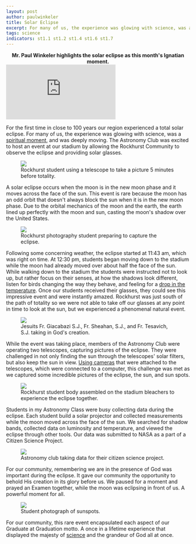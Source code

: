 ```yaml
---
layout: post
author: paulwinkeler
title: Solar Eclipse
excerpt: For many of us, the experience was glowing with science, was a spiritual moment, and was deeply moving. 
tags: science
indicators: st1.1 st1.2 st1.4 st1.6 st1.7 
---
```



<center>
  <b>Mr. Paul Winkeler highlights the solar eclipse as this month's Ignatian moment.</b>
</center>

<div class="embed-container">
<iframe src="https://www.youtube.com/embed/ZmcNekdXiyg" frameborder="0" allowfullscreen></iframe>
</div>


For the first time in close to 100 years our region experienced a total solar eclipse.  For many of us, the experience was glowing with science, was a [spiritual moment](http://steam.rockhursths.edu/2016/08/17/Pope's-Astronomer.html), and was deeply moving.  The Astronomy Club was excited to host an event at our stadium by allowing the Rockhurst Community to observe the eclipse and providing solar glasses.  

<div class="flex-wrapper">
  <figure>
    <img src="{{ site.baseurl }}/img/eclipse-1.jpg">
    <figcaption>Rockhurst student using a telescope to take a picture 5 minutes before totality.</figcaption>
  </figure>
</div>
  
A solar eclipse occurs when the moon is in the new moon phase and it moves across the face of the sun. This event is rare because the moon has an odd orbit that doesn't always block the sun when it is in the new moon phase. Due to the orbital mechanics of the moon and the earth, the earth lined up perfectly with the moon and sun, casting the moon's shadow over the United States. 

<div class="flex-wrapper">
  <figure>
    <img src="{{ site.baseurl }}/img/eclipse-6.jpg">
    <figcaption>Rockhurst photography student preparing to capture the eclipse.</figcaption>
  </figure>
</div>   

Following some concerning weather, the eclipse started at 11:43 am, which was right on time. At 12:30 pm, students began moving down to the stadium while the moon had already moved over about half the face of the sun.  While walking down to the stadium the students were instructed not to look up, but rather focus on their senses, at how the shadows look different, listen for birds changing the way they behave, and feeling for a [drop in the temperature](http://rhswx.rockhursths.edu/). Once our students received their glasses, they could see this impressive event and were instantly amazed.  Rockhurst was just south of the path of totality so we were not able to take off our glasses at any point in time to look at the sun, but we experienced a phenomenal natural event.  

<div class="flex-wrapper">
  <figure>
    <img src="{{ site.baseurl }}/img/eclipse-4.jpg">
    <figcaption>Jesuits Fr. Giacabazi S.J., Fr. Sheahan, S.J., and Fr. Tesavich, S.J. taking in God's creation.</figcaption>
  </figure>
</div>

While the event was taking place, members of the Astronomy Club were operating two telescopes, capturing pictures of the eclipse.  They were challenged in not only finding the sun through the telescopes' solar filters, but also keep the sun in view.  [Using cameras](http://steam.rockhursths.edu/2015/10/13/Astrophotography-A-Blending-of-Art-and-Science.html) that were attached to the telescopes, which were connected to a computer, this challenge was met as we captured some incredible pictures of the eclipse, the sun, and sun spots.

<div class="flex-wrapper">
  <figure>
    <img src="{{ site.baseurl }}/img/eclipse-3.jpg">
    <figcaption>Rockhurst student body assembled on the stadium bleachers to experience the eclipse together.</figcaption>
  </figure>
</div>
  

Students in my Astronomy Class were busy collecting data during the eclipse.  Each student build a solar projector and collected measurements while the moon moved across the face of the sun.  We searched for shadow bands, collected data on luminosity and temperature, and viewed the eclipse through other tools.  Our data was submitted to NASA as a part of a Citizen Science Project.

<div class="flex-wrapper">
  <figure>
    <img src="{{ site.baseurl }}/img/eclipse-5.jpg">
    <figcaption>Astronomy club taking data for their citizen science project.</figcaption>
  </figure>
</div>


For our community, remembering we are in the presence of God was important during the eclipse.  It gave our community the opportunity to behold His creation in its glory before us.  We paused for a moment and prayed an Examen together, while the moon was eclipsing in front of us.  A powerful moment for all. 

<div class="flex-wrapper">
  <figure>
    <img src="{{ site.baseurl }}/img/eclipse-2.jpg">
    <figcaption>Student photograph of sunspots.</figcaption>
  </figure>
</div>

For our community, this rare event encapsulated each aspect of our Graduate at Graduation motto.  A once in a lifetime experience that displayed the majesty of [science](http://steam.rockhursths.edu/2017/03/05/Science-Department-is-blasting-off.html) and the grandeur of God all at once.  
